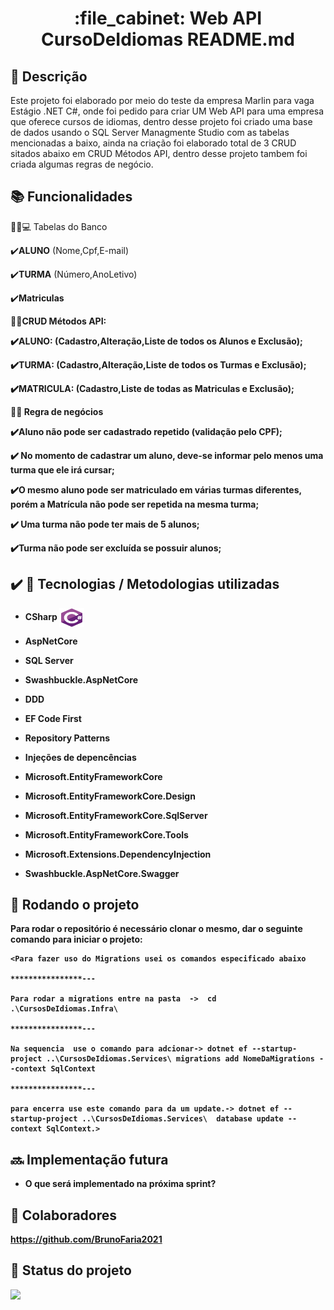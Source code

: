 <h1 align="center">:file_cabinet: Web API CursoDeIdiomas README.md</h1>

## :memo: Descrição
Este projeto foi elaborado por meio do teste da empresa Marlin para vaga Estágio .NET C#, onde foi pedido para criar UM Web API para uma empresa que oferece cursos de idiomas, dentro desse projeto foi criado uma base de dados usando o SQL Server Managmente Studio com as tabelas mencionadas a baixo, ainda na criação foi elaborado total de 3 CRUD sitados abaixo em CRUD Métodos API, dentro desse projeto tambem foi criada algumas regras de negócio.

## :books: Funcionalidades
👨‍💻💻 Tabelas do Banco

✔️<b>ALUNO</b> (Nome,Cpf,E-mail)

✔️<b>TURMA</b> (Número,AnoLetivo)

✔️<b>Matriculas</b>

👨‍💻<b>CRUD Métodos API:
  
 ✔️<b>ALUNO</b>:  (Cadastro,Alteração,Liste de todos os Alunos e Exclusão);
  
 ✔️<b>TURMA</b>:  (Cadastro,Alteração,Liste de todos os Turmas e Exclusão);
  
 ✔️<b>MATRICULA</b>:  (Cadastro,Liste de todas as Matriculas e Exclusão);

👨‍💻 Regra de negócios

✔️Aluno não pode ser cadastrado repetido (validação pelo CPF);

✔️ No momento de cadastrar um aluno, deve-se informar pelo menos uma turma que ele irá cursar;  

✔️O mesmo aluno pode ser matriculado em várias turmas diferentes, porém a Matrícula não pode ser repetida na mesma turma;   

✔️ Uma turma não pode ter mais de 5 alunos;  

✔️Turma não pode ser excluída se possuir alunos;

## ✔️ :wrench: Tecnologias / Metodologias utilizadas
 
* CSharp <img align="center" alt="Rafa-Csharp" height="30" width="40" src="https://raw.githubusercontent.com/devicons/devicon/master/icons/csharp/csharp-original.svg">

  
* AspNetCore
 
* SQL Server
  
* Swashbuckle.AspNetCore
  
* DDD
  
* EF Code First
  
* Repository Patterns
  
* Injeções de depencências
  
* Microsoft.EntityFrameworkCore
  
* Microsoft.EntityFrameworkCore.Design
  
* Microsoft.EntityFrameworkCore.SqlServer
  
* Microsoft.EntityFrameworkCore.Tools
  
* Microsoft.Extensions.DependencyInjection
  
* Swashbuckle.AspNetCore.Swagger

## :rocket: Rodando o projeto
Para rodar o repositório é necessário clonar o mesmo, dar o seguinte comando para iniciar o projeto:
```
<Para fazer uso do Migrations usei os comandos especificado abaixo

****************---

Para rodar a migrations entre na pasta  ->  cd .\CursosDeIdiomas.Infra\

****************---

Na sequencia  use o comando para adcionar-> dotnet ef --startup-project ..\CursosDeIdiomas.Services\ migrations add NomeDaMigrations --context SqlContext

****************---

para encerra use este comando para da um update.-> dotnet ef --startup-project ..\CursosDeIdiomas.Services\  database update --context SqlContext.>
```

## :soon: Implementação futura
* O que será implementado na próxima sprint?

## :handshake: Colaboradores
https://github.com/BrunoFaria2021

## :dart: Status do projeto
<p align="
LEFT
">
<img src="http://img.shields.io/static/v1?label=STATUS&message=DESENVOLVIMENTO CONCLUIDO &color=GREEN&style=for-the-badge"/>
</p>

